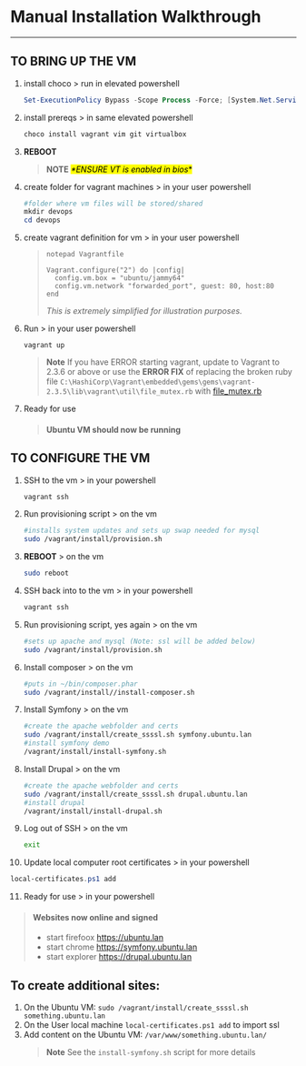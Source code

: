 # Manual Installation Walkthrough

---

## TO BRING UP THE VM 

1. install choco > run in elevated powershell
   ```powershell 
   Set-ExecutionPolicy Bypass -Scope Process -Force; [System.Net.ServicePointManager]::SecurityProtocol = [System.Net.ServicePointManager]::SecurityProtocol -bor 3072; iex ((New-Object System.Net.WebClient).DownloadString('https://community.chocolatey.org/install.ps1'))
   ```

2. install prereqs > in same elevated powershell
   ```powershell
   choco install vagrant vim git virtualbox
   ```

3. **REBOOT** 

   > **NOTE** <mark>*\*ENSURE VT is enabled in bios*\*</mark>


4. create folder for vagrant machines > in your user powershell
   ```powershell
   #folder where vm files will be stored/shared
   mkdir devops
   cd devops
   ```

5. create vagrant definition for vm > in your user powershell
   
   > ``notepad Vagrantfile``
   >
   >  ```vagrantfile
   >  Vagrant.configure("2") do |config|
   >    config.vm.box = "ubuntu/jammy64"
   >    config.vm.network "forwarded_port", guest: 80, host:80
   >  end
   >  ```
   > *This is extremely simplified for illustration purposes.*
   
6. Run  > in your user powershell
   ```
   vagrant up
   ```

   > **Note**
   > If you have ERROR starting vagrant, update to Vagrant to 2.3.6 or above 
   > or use the **ERROR FIX** of replacing the broken ruby file
   > ``C:\HashiCorp\Vagrant\embedded\gems\gems\vagrant-2.3.5\lib\vagrant\util\file_mutex.rb`` with 
   > [file_mutex.rb](https://github.com/chrisroberts/vagrant/blob/1f26256680a5bc4c78a8e14187aa8a0b926119be/lib/vagrant/util/file_mutex.rb)

7. Ready for use
   > #### Ubuntu VM should now be running

## TO CONFIGURE THE VM

1. SSH to the vm > in your powershell
   ```powershell
   vagrant ssh
   ```
2. Run provisioning script > on the vm
   ```bash
   #installs system updates and sets up swap needed for mysql
   sudo /vagrant/install/provision.sh
   ```
3. **REBOOT** > on the vm
   ```bash
   sudo reboot
   ```

4. SSH back into to the vm > in your powershell
   ```powershell
   vagrant ssh
   ```
   
5. Run provisioning script, yes again > on the vm
   ```bash
   #sets up apache and mysql (Note: ssl will be added below)
   sudo /vagrant/install/provision.sh
   ```
6. Install composer  > on the vm
   ```bash
   #puts in ~/bin/composer.phar
   sudo /vagrant/install//install-composer.sh
   ```
7. Install Symfony > on the vm
   ```bash
   #create the apache webfolder and certs
   sudo /vagrant/install/create_ssssl.sh symfony.ubuntu.lan
   #install symfony demo
   /vagrant/install/install-symfony.sh
   ```
8. Install Drupal > on the vm
   ```bash
   #create the apache webfolder and certs
   sudo /vagrant/install/create_ssssl.sh drupal.ubuntu.lan
   #install drupal
   /vagrant/install/install-drupal.sh
   ```
9. Log out of SSH > on the vm
   ```bash
   exit
   ```

10. Update local computer root certificates > in your powershell
   ```powershell
   local-certificates.ps1 add
   ```
11. Ready for use  > in your powershell
   >#### Websites now online and signed
   > * start firefoox https://ubuntu.lan
   > * start chrome https://symfony.ubuntu.lan
   > * start explorer https://drupal.ubuntu.lan

## To create additional sites:

1. On the Ubuntu VM: ``sudo /vagrant/install/create_ssssl.sh something.ubuntu.lan``
2. On the User local machine ``local-certificates.ps1 add`` to import ssl
3. Add content on the Ubuntu VM: ``/var/www/something.ubuntu.lan/``
   > **Note** See the ``install-symfony.sh`` script for more details 

